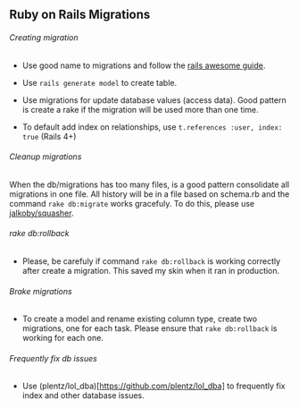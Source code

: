 ## Ruby on Rails Migrations

###### Creating migration

* Use good name to migrations and follow the [rails awesome guide](http://guides.rubyonrails.org/active_record_migrations.html).

* Use `rails generate model` to create table.

* Use migrations for update database values (access data). Good pattern is create a rake if the migration will be used more than one time.

* To default add index on relationships, use `t.references :user, index: true` (Rails 4+)

###### Cleanup migrations

When the db/migrations has too many files, is a good pattern consolidate all migrations in one file. All history will be in a file based on schema.rb and the command `rake db:migrate` works gracefuly. To do this, please use [jalkoby/squasher](https://github.com/jalkoby/squasher).

###### rake db:rollback

* Please, be carefuly if command `rake db:rollback` is working correctly after create a migration. This saved my skin when it ran in production.

###### Brake migrations

* To create a model and rename existing column type, create two migrations, one for each task. Please ensure that `rake db:rollback` is working for each one.

###### Frequently fix db issues

* Use (plentz/lol_dba)[https://github.com/plentz/lol_dba] to frequently fix index and other database issues.
